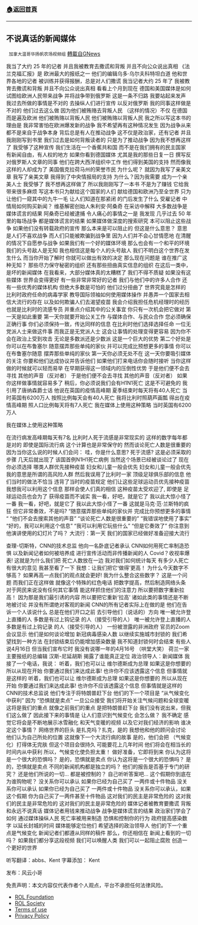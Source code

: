 ###  [:house:返回首頁](https://github.com/ourhimalayas/txt)
---


## 不说真话的新闻媒体
` 加拿大温哥华扬帆农场视频组` [轉載自GNews](https://gnews.org/zh-hans/1701722/)

我当了大约 25 年的记者
并且我被教育去撒谎和背叛
并且不向公众说出真相
《法兰克福汇报》是 欧洲最大的报纸之一
他们的编辑乌多·乌尔夫科特坦白道
他和世界各地的记者
被训练并获得报酬，总是对人们撒谎
我当记者大约 25 年了
我被教育去撒谎和背叛
并且不向公众说出真相
看看上个月到现在
德国和美国媒体是如何
试图给欧洲人民带来战争
并将战争带到俄罗斯
这是一条不归路
我要站起来发声
我过去所做的事情是不对的
去操纵人们进行宣传
以反对俄罗斯
我的同事这样做是不对的
他们过去这么做
因为他们被贿赂去背叛人民
（这样的情况）不仅 在德国而是遍及欧洲
他们被贿赂以背叛人民
他们被贿赂以背叛人民
我之所以写这本书的理由是
我非常害怕在欧洲爆发新的战争
我不希望再有这种情况发生
因为战争从来都不是来自于战争本身
背后总是有人在推动战争
这不仅是政治家，还有记者
并且我刚刚写到书里
我们过去是如何背叛读者的
只是为了推动战争
因为我不想再这样了
我受够了这种宣传
我们生活在一个香蕉共和国
而不是在我们拥有的民主国家
有新闻自由，有人权的地方
如果你看到德国媒体
尤其是我的那些日复一日
撰写反对俄罗斯人文章的同事
他们在跨大西洋组织中工作
他们得到美国的支持
然而像我这样的人却成为了
美国俄克拉荷马州的荣誉市民
为什么呢？
就因为我写了亲美文章
我写了亲美文章
我得到了中央情报局的支持
为什么？因为我需要 成为一个亲美人士
我受够了
我不想再这样做了
所以我刚刚写了一本书 不是为了赚钱
它给我带来很多麻烦
写这本书只为献给这个国家的人们
献给德国和欧洲乃至全世界
只为让他们一窥其中的九牛一毛
让人们知道在那紧闭 的门后发生了什么
受雇记者 中情局如何购买新闻？
维基解密创始人朱利安·阿桑奇
在采访中解释
大多数战争是媒体谎言的结果
阿桑奇已经被逮捕
令人痛心的事情之一是
我发现
几乎过去 50 年里的每场战争
都是媒体谎言的结果
如果媒体做深度的搜索研究
本可以阻止这些战争
如果他们没有转载政府的宣传
那么本来是可以阻止的
但这是什么意思？
意思是人们不喜欢战争
而人们只能被欺骗到战争里
因为人们并不会心甘情愿地 在清醒的情况下自愿参与战争
如果我们有一个好的媒体环境
那么也会有一个和平的环境
我们的头号敌人是无知
我也相信这是每个人的头号敌人
我们不明白这个世界在发生什么
而当你开始了解时
你就可以做出有效的决定
那么现在问题是
谁在推广这种无知？
那些尽力保守秘密的组织
还有那些扭曲真实信息的组织
在这后一类中，是坏的新闻媒体
在我看来，大部分媒体真的太糟糕了
我们不得不质疑
如果没有这些媒体
世界会变得更好
有一些非常非常好的记者
我们与他们中的许多人合作
还有一些优秀的媒体机构
但绝大多数是可怕的
他们过分扭曲了
世界究竟是怎样的
比利时政府任命的病毒学家
教导国际领袖如何使用媒体操作
并愚弄一个国家去相信大流行的存在
以及如何欺骗人们去渴望疫苗
我会介绍我担任危机经理时的经历
也就是比利时的流感专员
并重点介绍其中的公关事宜
你只有一次机会把它做对
第一天是如此重要
第一天你就要开始公关工作
与媒体合作、与民众合作
您必须确保正确行事
你们必须保持一致，传达同样的信息
在比利时他们选择选择任命
一位无党派人士来做这件事
而我正是无党派人士
这会让事情的处理变得更容易
因为你不会在政治上受到攻击
无论是多数派还是少数派
这是一个巨大的优势
第二个好处是你可以在布鲁塞尔
随意摆弄那些单纯的家伙
并可以完成比预想更多的事情
你可以在布鲁塞尔随意 摆弄那些单纯的家伙
第一天你必须无处不在
这一天你要吸引媒体的关注
你要和他们达成协议并告诉他们
如果他们打来电话你会随时接听
当你这样做的时候就可以轻而易举
在早期获得这一领域内的压倒性优势
于是他们便不会去寻找 其他的声音（反对者）
于是他们便不会去寻找 其他的声音（反对者）
如果你这样做事情就容易多了
稍后，你必须说我们会有H1N1死亡
这是不可避免的
我引用了唐纳森爵士话
他说在英国的疫情高峰期
夏季结束时每天将有40人死亡
当时英国有6200万人
按照比例每天会有40人死亡
我将比利时照葫芦画瓢
得出在疫情高峰期
照人口比例每天将有7人死亡
我在媒体上使用这种策略
当时英国有6200万人

我在媒体上使用这种策略

在流行病发高峰期每天有7名
比利时人死于流感是非常现实的
这样的数字每年都是对的
即使是国际流行病
这个计算也是非常保守的
然而谈论死亡人数是很重要的
因为当你这么说的时候人们会问：
哇，你是什么意思?
死于流感? 这是必须采取的步骤
几天后就出现了
该国首例N1H1死亡病例
当然这个场景已经被谈论过了
现在你必须选择 哪类人群优先接种疫苗
妇女和儿童一般会优先
妇女和儿童一般会优先
我的意思是所谓的高风险人群
然后我误用了比利时一家
顶级足球俱乐部的信息
他们当时的做法不恰当
违背了当时的疫苗规定
他们让这些足球运动员优先接种疫苗
我想我可以利用这个信息
那样会使人们真的相信
这种疫苗太受欢迎了, 即使是
足球运动员也会为了 获得疫苗而不诚实
我一看，好吧，就是它了
我以此大惊小怪了一番
我一看，好吧，就是它了
我以此大惊小怪了一番
这就是马克·范·兰斯特的疯狂
但它非常奏效，不是吗?
“随意摆弄那些单纯的家伙并 完成比你预想更多的事情 “
“他们不会去搜索其他的声音”
“谈论死亡人数是很重要的”
“我错误地使用了事实”
“好的，我可以利用这个信息”
“我可以利用它玩些什么”
“但是它奏效了”
你注意到他演讲使用的幻灯片了吗？
大流行：第一天
我们的国家已经做好准备迎接大流行

查理-切斯特，CNN的技术总监
他向一名卧底记者承认
CNN如何用死亡率制造恐惧
以及新闻记者如何被培养成
进行宣传活动而非传播新闻的人
Covid？收视率爆表!
这就是为什么我们把
死亡人数放在一边
我对我们如何统计每天
有多少人死亡有很大的意见
我甚至看了一下
我想：让我们把它‘做得’更高！
为什么今天数字不够高？
如果再高一点我们的观点就会更好!
我为什么整合这些数字？
这是一个问题
而我们正在这样做
就像这个特殊的红色电话
把数字提高，然后制造网络头条
对于网民来说没有任何其它事情
能这样抓住他们的注意力
所以要把数字重新拉高！
因为那是我们最引诱的内容
所以要把它重新‘拉高’
诸如此类的事情还是不断地被讨论
并没有所谓绝对客观的新闻
CNN的所有记者实际上在做的是
他们在告诉一个人该说什么
总是在他们开口之前
去引导他们（说话的）方向
唯一被允许登上直播的人
多数是有过上钩记录 的人（接受引导的人）
唯一被允许登上直播的人
多数是有过上钩记录 的人（接受引导的人）
一份被泄露的非洲政府 官员的Zoom会议显示
他们是如何谈论增加 新冠病毒感染人数
以继续实施城市封锁的
我们希望找到一种方法
在封锁结束后仍能增加感染数量
我不知道封锁何时会结束
有些人说4月16日
但当我们宣布它时
我没有说哪一年的4月16号
（哄堂大笑）
荷兰一家主要报纸的总编辑
汉斯-尼延胡斯
揭露了谁能真正定位 政治领导人：新闻媒体
我接了一个电话，我说：
听着，我们也可以让 维尔德斯成为总理
如果这是你想要的
所以从现在开始
你要通过我们来达成此事!
也许你不应该透露这个信息
但事情就是这样的
听着，我们也可以让 维尔德斯成为总理
如果这是你想要的
所以从现在开始
你要通过我们来达成此事!
也许你不应该透露这个信息
但事情就是这样的
CNN的技术总监说
他们专注于将特朗普赶下台
他们的下一个项目是 “从气候变化中获利”
因为 “恐惧就是卖点”
一旦公众接受
我们将开始关注气候问题和全球变暖
这将是我们的重点
就像之前我们的重点 是把特朗普赶下台
我们没有说出来，但我们这么做了
因此接下来的事情是 让人们意识到气候变化
会怎么做？ 我不确定
感觉它将会是不断地展示冰雪融化
和天气变暖的视频
以及它对我们经济的影响
谁决定这个事情？
网络世界的巨头
是扎克吗？扎克，是的
我想他和他的顾问会讨论 他们认为自己所处的位置
这就像下一个大流行病的故事
是的，他们会把 （气候变化）打得体无完肤
但这个项目会很持久 可能要花上几年时间
他们将会在相当长的时间内从中获利
所以，气候变化使负担太重！
做好准备，它即将到来
你认为这将是一个很大的恐惧吗？
是的，恐惧就是卖点
你认为这将是一个很大的恐惧吗？
是的，恐惧就是卖点
不同的新闻机构都是独立的吗？
他们的报告是否基于专门的研究？
还是他们所说的一切… 都是被控制的？
自己听听答案吧…
这个假期你到底在为谁购物呢？
没关系你可以承认
如果你已经为自己买了 一两件或十件物品
没关系你可以承认
如果你已经为自己买了 一两件或十件物品
没关系你可以承认，如果这个假期 你为自己买了一两件甚至十件物品
这对我们的民主是非常危险的
这对我们的民主是非常危险的
这对我们的民主是非常危险的
媒体记者被教育要撒谎 背叛和永远不说真话
媒体记者用钱来推动战争 战争是媒体谎言的结果
政治家们学会了如何 通过媒体操纵人民
死亡率被用来制造 恐惧和控制你的行为
政府提高感染数字 以延长封城的时间
媒体能够定位他们 希望选择的政治领导人
他们的下一个重点是气候变化
新闻记者们都遵从同样的稿件
那么，你还相信在 新闻上看到的一切吗？
如果我们都分享这段视频
我们可以唤醒人类
我们可以一起阻止腐败
创造一个更好的世界

听写翻译：abbs、Kent
字幕添加： Kent

发布：风云小哥

 

免责声明：本文内容仅代表作者个人观点，平台不承担任何法律风险。

- [ROL Foundation](https://rolfoundation.org/)
- [ROL Society](https://rolsociety.org/)
- [Terms of use](https://gnews.org/terms-of-use-3/)
- [Privacy Policy](https://gnews.org/privacy-policy/)
